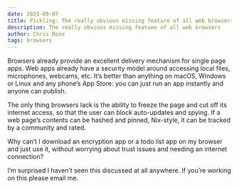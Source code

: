 ```yaml
---
date: 2023-09-07
title: Pickling: The really obvious missing feature of all web browsers
description: The really obvious missing featuee of all web browsers
author: Chris Done
tags: browsers
---
```


Browsers already provide an excellent delivery mechanism for single page apps. Web apps already have a security model around accessing local files, microphones, webcams, etc. It’s better than anything on macOS, Windows or Linux and any phone’s App Store: you can just run an app instantly and anyone can publish.

The only thing browsers lack is the ability to freeze the page and cut off its internet access, so that the user can block auto-updates and spying. If a web page’s contents can be hashed and pinned, Nix-style, it can be tracked by a community and rated.

Why can’t I download an encryption app or a todo list app on my browser and just use it, without worrying about trust issues and needing an internet connection?

I’m surprised I haven’t seen this discussed at all anywhere. If you’re working on this please email me.
